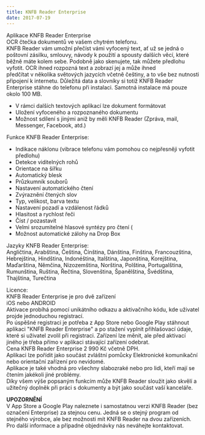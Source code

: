 ```yaml
---
title: KNFB Reader Enterprise
date: 2017-07-19
---
```


Aplikace KNFB Reader Enterprise  
OCR čtečka dokumentů ve vašem chytrém telefonu.  
KNFB Reader vám umožní přečíst vámi vyfocený text, ať už se jedná o poštovní zásilku, smlouvy, návody k použití a spousty dalších věcí, které běžně máte kolem sebe. Podobně jako skenujete, tak můžete předlohu vyfotit. OCR ihned rozpozná text a zobrazí jej a může ihned  
předčítat v několika světových jazycích včetně češtiny, a to vše bez nutnosti připojení k internetu. Důležitá data a slovníky si totiž KNFB Reader Enterprise stáhne do telefonu při instalaci. Samotná instalace má pouze okolo 100 MB.  
  
- V rámci dalších textových aplikací lze dokument formátovat  
- Uložení vyfoceného a rozpoznaného dokumentu  
- Možnost sdílení s jinými aniž by měli KNFB Reader (Zpráva, mail, Messenger, Facebook, atd.)  
  
Funkce KNFB Reader Enterprise:  
- Indikace náklonu (vibrace telefonu vám pomohou co nejpřesněji vyfotit předlohu)  
- Detekce viditelných rohů  
- Orientace na šířku  
- Automatický blesk  
- Průzkumník souborů  
- Nastavení automatického čtení  
- Zvýraznění čtených slov  
- Typ, velikost, barva textu  
- Nastavení pozadí a vzdálenost řádků  
- Hlasitost a rychlost řeči  
- Číst / pozastavit  
- Velmi srozumitelné hlasové syntézy pro čtení (  
- Možnost automatické zálohy na Drop Box  
  
Jazyky KNFB Reader Enterprise:  
Angličtina, Arabština, Čeština, Čínština, Dánština, Finština, Francouzština, Hebrejština, Hindština, Indonéština, Italština, Japonština, Korejština, Maďarština, Němčina, Nizozemština, Norština, Polština, Portugalština, Rumunština, Ruština, Řečtina, Slovenština, Španělština, Švédština, Thajština, Turečtina  
  
Licence:  
KNFB Reader Enterprise je pro dvě zařízení  
iOS nebo ANDROID  
Aktivace probíhá pomocí unikátního odkazu a aktivačního kódu, kde uživatel projde jednoduchou registrací.  
Po úspěšné registraci je potřeba z App Store nebo Google Play stáhnout aplikaci "KNFB Reader Enterprise" a po stažení vyplnit přihlašovací údaje, které si uživatel zvolil při registraci. Zařízení lze měnit, ale před aktivací jiného je třeba přímo v aplikaci stávající zařízení odebrat.  
Cena KNFB Reader Enterprise 2 990 Kč včetně DPH.  
Aplikaci lze pořídit jako součást zvláštní pomůcky Elektronické komunikační nebo orientační zařízení pro nevidomé.  
Aplikace je také vhodná pro všechny slabozraké nebo pro lidi, kteří mají se čtením jakékoli jiné problémy.  
Díky všem výše popsaným funkcím může KNFB Reader sloužit jako skvělí a užitečný doplněk při práci s dokumenty a být jako součást vaší kanceláře.  
  
  
**UPOZORNĚNÍ**  
V App Store a Google Play naleznete i samostatnou verzi KNFB Reader (bez označení Enterprise) za stejnou cenu. Jedná se o stejný program od stejného výrobce, ale bez možnosti mít KNFB Reader na dvou zařízeních.  
Pro další informace a případné objednávky nás neváhejte kontaktovat.